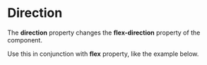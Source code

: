 # Direction

The **direction** property changes the **flex-direction** property of the component.

Use this in conjunction with **flex** property, like the example below.